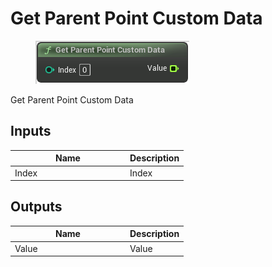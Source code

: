 # Get Parent Point Custom Data

<div align="left" data-full-width="false"><figure><img src="../../../api/Point/Get_Parent_Point_Custom_Data.png" alt=""><figcaption></figcaption></figure></div>

Get Parent Point Custom Data

## Inputs

<table><thead><tr><th width="170">Name</th><th>Description</th></tr></thead><tbody><tr><td>Index</td><td>Index</td></tr></tbody></table>

## Outputs

<table><thead><tr><th width="170">Name</th><th>Description</th></tr></thead><tbody><tr><td>Value</td><td>Value</td></tr></tbody></table>

